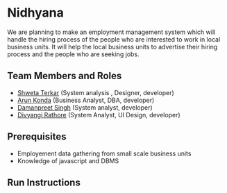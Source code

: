 # Nidhyana

We are planning to make an employment management system which will handle the hiring process of the people who are interested to work in local business units. It will help the local business units to advertise their hiring process and the people who are seeking jobs.

## Team Members and Roles
* [Shweta Terkar](https://github.com/shwetaterkar/-CIS641-HW2-terkars.git) (System analysis , Designer, developer)
* [Arun Konda](https://github.com/kondaa1/CIS641-HW2-Kondaa.git) (Business Analyst, DBA, developer)
* [Damanpreet Singh](https://github.com/dpsingh2194/CIS641-HW2-Singh) (System analyst, developer)
* [Divyangi Rathore](https://github.com/divyar176/CIS641-HW2-Rathore.git) (System Analyst, UI Design, developer)

## Prerequisites
* Employement data gathering from small scale business units
* Knowledge of javascript and DBMS

## Run Instructions
